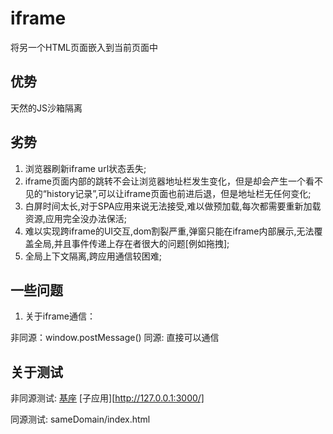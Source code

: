 # iframe

将另一个HTML页面嵌入到当前页面中

## 优势

天然的JS沙箱隔离

## 劣势

1. 浏览器刷新iframe url状态丢失;
2. iframe页面内部的跳转不会让浏览器地址栏发生变化，但是却会产生一个看不见的“history记录”,可以让iframe页面也前进后退，但是地址栏无任何变化;
3. 白屏时间太长,对于SPA应用来说无法接受,难以做预加载,每次都需要重新加载资源,应用完全没办法保活;
4. 难以实现跨iframe的UI交互,dom割裂严重,弹窗只能在iframe内部展示,无法覆盖全局,并且事件传递上存在者很大的问题[例如拖拽];
5. 全局上下文隔离,跨应用通信较困难;

## 一些问题

1. 关于iframe通信：

非同源：window.postMessage()
同源: 直接可以通信


## 关于测试

非同源测试:
  [基座](http://127.0.0.1:4000/)
  [子应用][http://127.0.0.1:3000/]

同源测试:
  sameDomain/index.html